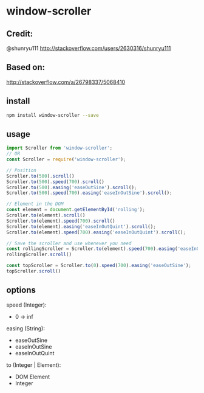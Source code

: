 # window-scroller

## Credit:

@shunryu111 <http://stackoverflow.com/users/2630316/shunryu111>

## Based on:

<http://stackoverflow.com/a/26798337/5068410>

## install

```bash
npm install window-scroller --save
```

## usage

```javascript
import Scroller from 'window-scroller';
// OR
const Scroller = require('window-scroller');

// Position
Scroller.to(500).scroll()
Scroller.to(500).speed(700).scroll()
Scroller.to(500).easing('easeOutSine').scroll();
Scroller.to(500).speed(700).easing('easeInOutSine').scroll();

// Element in the DOM
const element = document.getElementById('rolling');
Scroller.to(element).scroll()
Scroller.to(element).speed(700).scroll()
Scroller.to(element).easing('easeInOutQuint').scroll();
Scroller.to(element).speed(700).easing('easeInOutQuint').scroll();

// Save the scroller and use whenever you need
const rollingScroller = Scroller.to(element).speed(700).easing('easeInOutQuint');
rollingScroller.scroll()

const topScroller = Scroller.to(0).speed(700).easing('easeOutSine');
topScroller.scroll()
```

## options

speed (Integer):

- 0 -> inf

easing (String):

- easeOutSine
- easeInOutSine
- easeInOutQuint

to (Integer | Element):

- DOM Element
- Integer
